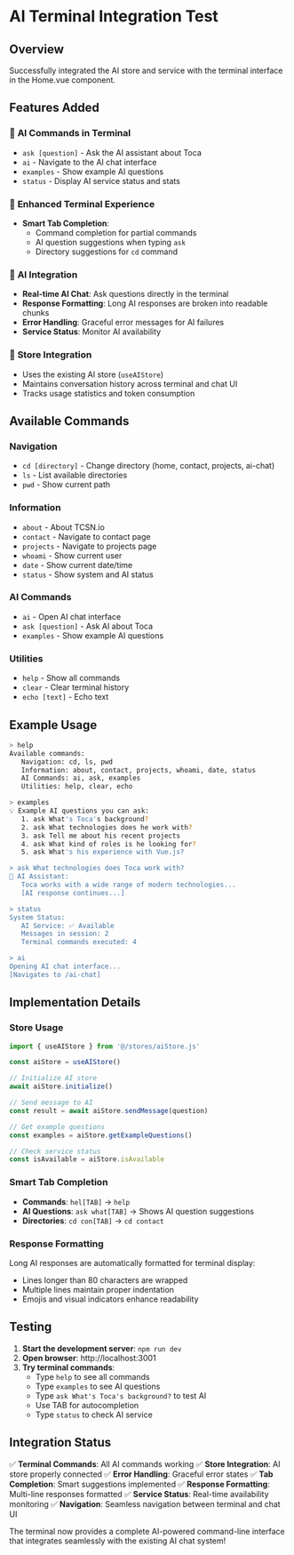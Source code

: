 # AI Terminal Integration Test

## Overview
Successfully integrated the AI store and service with the terminal interface in the Home.vue component.

## Features Added

### 🤖 **AI Commands in Terminal**
- `ask [question]` - Ask the AI assistant about Toca
- `ai` - Navigate to the AI chat interface
- `examples` - Show example AI questions
- `status` - Display AI service status and stats

### 🎯 **Enhanced Terminal Experience**
- **Smart Tab Completion**: 
  - Command completion for partial commands
  - AI question suggestions when typing `ask`
  - Directory suggestions for `cd` command

### 💬 **AI Integration**
- **Real-time AI Chat**: Ask questions directly in the terminal
- **Response Formatting**: Long AI responses are broken into readable chunks
- **Error Handling**: Graceful error messages for AI failures
- **Service Status**: Monitor AI availability

### 🔄 **Store Integration**
- Uses the existing AI store (`useAIStore`)
- Maintains conversation history across terminal and chat UI
- Tracks usage statistics and token consumption

## Available Commands

### Navigation
- `cd [directory]` - Change directory (home, contact, projects, ai-chat)
- `ls` - List available directories
- `pwd` - Show current path

### Information
- `about` - About TCSN.io
- `contact` - Navigate to contact page
- `projects` - Navigate to projects page
- `whoami` - Show current user
- `date` - Show current date/time
- `status` - Show system and AI status

### AI Commands
- `ai` - Open AI chat interface
- `ask [question]` - Ask AI about Toca
- `examples` - Show example AI questions

### Utilities
- `help` - Show all commands
- `clear` - Clear terminal history
- `echo [text]` - Echo text

## Example Usage

```bash
> help
Available commands:
   Navigation: cd, ls, pwd
   Information: about, contact, projects, whoami, date, status
   AI Commands: ai, ask, examples
   Utilities: help, clear, echo

> examples
💡 Example AI questions you can ask:
   1. ask What's Toca's background?
   2. ask What technologies does he work with?
   3. ask Tell me about his recent projects
   4. ask What kind of roles is he looking for?
   5. ask What's his experience with Vue.js?

> ask What technologies does Toca work with?
🤖 AI Assistant:
   Toca works with a wide range of modern technologies...
   [AI response continues...]

> status
System Status:
   AI Service: ✅ Available
   Messages in session: 2
   Terminal commands executed: 4

> ai
Opening AI chat interface...
[Navigates to /ai-chat]
```

## Implementation Details

### Store Usage
```javascript
import { useAIStore } from '@/stores/aiStore.js'

const aiStore = useAIStore()

// Initialize AI store
await aiStore.initialize()

// Send message to AI
const result = await aiStore.sendMessage(question)

// Get example questions
const examples = aiStore.getExampleQuestions()

// Check service status
const isAvailable = aiStore.isAvailable
```

### Smart Tab Completion
- **Commands**: `hel[TAB]` → `help`
- **AI Questions**: `ask what[TAB]` → Shows AI question suggestions
- **Directories**: `cd con[TAB]` → `cd contact`

### Response Formatting
Long AI responses are automatically formatted for terminal display:
- Lines longer than 80 characters are wrapped
- Multiple lines maintain proper indentation
- Emojis and visual indicators enhance readability

## Testing

1. **Start the development server**: `npm run dev`
2. **Open browser**: http://localhost:3001
3. **Try terminal commands**:
   - Type `help` to see all commands
   - Type `examples` to see AI questions
   - Type `ask What's Toca's background?` to test AI
   - Use TAB for autocompletion
   - Type `status` to check AI service

## Integration Status

✅ **Terminal Commands**: All AI commands working
✅ **Store Integration**: AI store properly connected
✅ **Error Handling**: Graceful error states
✅ **Tab Completion**: Smart suggestions implemented
✅ **Response Formatting**: Multi-line responses formatted
✅ **Service Status**: Real-time availability monitoring
✅ **Navigation**: Seamless navigation between terminal and chat UI

The terminal now provides a complete AI-powered command-line interface that integrates seamlessly with the existing AI chat system!
